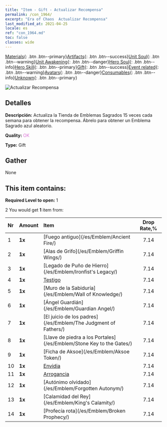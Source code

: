 ```yaml
---
title: "Item - Gift - Actualizar Recompensa"
permalink: /con_1964/
excerpt: "Era of Chaos  Actualizar Recompensa"
last_modified_at: 2021-04-25
locale: es
ref: "con_1964.md"
toc: false
classes: wide
---
```

 [Materials](/ItemsES/){: .btn .btn--primary}[Artifacts](/ItemsES/Artifacts/){: .btn .btn--success}[Unit Soul](/ItemsES/UnitSoul/){: .btn .btn--warning}[Unit Awakening](/ItemsES/UnitAwakening/){: .btn .btn--danger}[Hero Soul](/ItemsES/HeroSoul/){: .btn .btn--info}[Hero Skill](/ItemsES/HeroSkill/){: .btn .btn--primary}[Gift](/ItemsES/Gift/){: .btn .btn--success}[Event related](/ItemsES/Events/){: .btn .btn--warning}[Avatars](/ItemsES/Avatars/){: .btn .btn--danger}[Consumables](/ItemsES/Consumables/){: .btn .btn--info}[Unknown](/ItemsES/Unknown/){: .btn .btn--primary}

 ![Actualizar Recompensa](/images/t/shenghui_4.png)

## Detalles
 **Descripción:** Actualiza la Tienda de Emblemas Sagrados 15 veces cada semana para obtener la recompensa. Ábrelo para obtener un Emblema Sagrado azul aleatorio.

 **Quality:** <span style="color: #DA70D6">OK</span>

 **Type:** Gift

## Gather

  None

## This item contains:

 **Required Level to open:** 1

 2 You would get **1** item  from:

  | Nr | Amount |     Item    | Drop Rate,% |
  |:---|:-------|:------------|:---------:|
  | 1 |  **1x** | [Fuego antiguo](/es/Emblem/Ancient Fire/) | 7.14 | 
  | 2 |  **1x** | [Alas de Grifo](/es/Emblem/Griffin Wings/) | 7.14 | 
  | 3 |  **1x** | [Legado de Puño de Hierro](/es/Emblem/Ironfist's Legacy/) | 7.14 | 
  | 4 |  **1x** | [Testigo](/es/Emblem/Witness/) | 7.14 | 
  | 5 |  **1x** | [Muro de la Sabiduría](/es/Emblem/Wall of Knowledge/) | 7.14 | 
  | 6 |  **1x** | [Ángel Guardián](/es/Emblem/Guardian Angel/) | 7.14 | 
  | 7 |  **1x** | [El juicio de los padres](/es/Emblem/The Judgment of Fathers/) | 7.14 | 
  | 8 |  **1x** | [Llave de piedra a los Portales](/es/Emblem/Stone Key to the Gates/) | 7.14 | 
  | 9 |  **1x** | [Ficha de Aksoe](/es/Emblem/Aksoe Token/) | 7.14 | 
  | 10 |  **1x** | [Envidia](/es/Emblem/Jealousy/) | 7.14 | 
  | 11 |  **1x** | [Arrogancia](/es/Emblem/Arrogance/) | 7.14 | 
  | 12 |  **1x** | [Autónimo olvidado](/es/Emblem/Forgotten Autonym/) | 7.14 | 
  | 13 |  **1x** | [Calamidad del Rey](/es/Emblem/King's Calamity/) | 7.14 | 
  | 14 |  **1x** | [Profecía rota](/es/Emblem/Broken Prophecy/) | 7.14 | 
